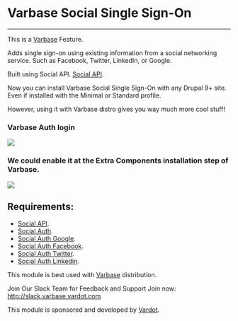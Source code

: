 # Varbase Social Single Sign-On
---

This is a [Varbase](https://www.drupal.org/project/varbase) Feature.

Adds single sign-on using existing information from a social networking service. Such as Facebook, Twitter, LinkedIn, or Google.

Built using Social API.
 [Social API](https://www.drupal.org/project/social_api).

Now you can install Varbase Social Single Sign-On with any Drupal 9+ site.
 Even if installed with the Minimal or Standard profile.

However, using it with Varbase distro gives you way much more cool stuff!

### Varbase Auth login
[![](https://www.drupal.org/files/issues/2019-02-21/Log-in--varbase_auth--dev-varbase6c-2.png)](https://www.drupal.org/project/varbase_auth)

### We could enable it at the Extra Components installation step of Varbase.
[![](https://www.drupal.org//files/issues/varbase_auth-installer.png)](https://www.drupal.org/project/varbase_auth)


## Requirements:

* [Social API](https://www.drupal.org/project/social_api).
* [Social Auth](https://www.drupal.org/project/social_auth).
* [Social Auth Google](https://www.drupal.org/project/social_auth_google).
* [Social Auth Facebook](https://www.drupal.org/project/social_auth_facebook).
* [Social Auth Twitter](https://www.drupal.org/project/social_auth_twitter).
* [Social Auth Linkedin](https://www.drupal.org/project/social_auth_linkedin).

This module is best used with [Varbase](https://www.drupal.org/project/varbase)
 distribution.

Join Our Slack Team for Feedback and Support
Join now: http://slack.varbase.vardot.com

This module is sponsored and developed by
 [Vardot](https://www.drupal.org/vardot).
